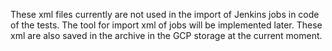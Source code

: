 These xml files currently are not used in the import of Jenkins jobs in code of the tests. The tool for import xml of jobs will be implemented later. 
These xml are also saved in the archive in the GCP storage at the current moment.  